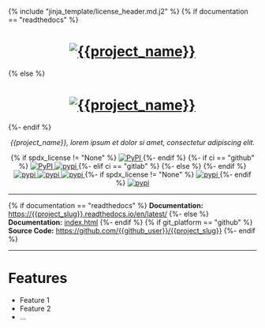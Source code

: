 {% include "jinja_template/license_header.md.j2" %}
{% if documentation == "readthedocs" %}
<h1 align="center">
  <a href="https://{{project_slug}}.readthedocs.io/"><img src="https://raw.githubusercontent.com/{{github_user}}/{{project_slug}}/main/docs/images/logo.png" alt="{{project_name}}"></a>
</h1>
{% else %}
<h1 align="center">
  <a href="index.html"><img src="_static/logo.png" alt="{{project_name}}"></a>
</h1>
{%- endif %}
<p align="center">
    <em>{{project_name}}, lorem ipsum et dolor si amet, consectetur adipiscing elit.</em>
</p>
<p align="center">
{% if spdx_license != "None" %}
  <a href="https://pypi.python.org/pypi/{{project_slug}}">
    <img alt="PyPI" src="https://img.shields.io/pypi/v/{{project_slug}}.svg"/>
  </a>
{%- endif %}
{%- if ci == "github" %}
  <a href="https://github.com/{{github_user}}/{{project_slug}}/actions/workflows/tests.yml">
    <img alt="PyPI" src="https://github.com/{{github_user}}/{{project_slug}}/actions/workflows/tests.yml/badge.svg?branch=main"/>
  </a>
  <a href="https://codecov.io/gh/{{github_user}}/{{project_slug}}">
    <img alt="pypi" src="https://codecov.io/gh/{{github_user}}/{{project_slug}}/branch/main/graph/badge.svg?token=GSYS7VUB5R"/>
  </a>
{%- elif ci == "gitlab" %}
{%- else %}
{%- endif %}
  <a href="https://github.com/psf/black">
    <img alt="pypi" src="https://img.shields.io/badge/code%20style-black-000000.svg"/>
  </a>
  <a href="https://mypy-lang.org/">
    <img alt="pypi" src="https://www.mypy-lang.org/static/mypy_badge.svg"/>
  </a>
  <a href="https://pre-commit.com/">
    <img alt="pypi" src="https://img.shields.io/badge/pre--commit-enabled-brightgreen?logo=pre-commit&logoColor=white"/>
  </a>
{%- if spdx_license != "None" %}
  <a href="https://opensource.org/licenses/MIT">
    <img alt="pypi" src="https://img.shields.io/github/license/{{github_user}}/{{project_slug}}"/>
  </a>
{%- endif %}
  <a href="https://www.contributor-covenant.org/version/2/1/code_of_conduct/">
    <img alt="pypi" src="https://img.shields.io/badge/Contributor%20Covenant-2.1-4baaaa.svg"/>
  </a>
</p>

---
{% if documentation == "readthedocs" %}
<b>Documentation:</b> <a href="https://{{project_slug}}.readthedocs.io/en/latest/" target="_blank">https://{{project_slug}}.readthedocs.io/en/latest/</a>
{%- else %}
<b>Documentation:</b> <a href="index.html" target="_blank">index.html</a>
{%- endif %}
{% if git_platform == "github" %}
<b>Source Code:</b> <a href="https://github.com/{{github_user}}/{{project_slug}}" target="_blank">https://github.com/{{github_user}}/{{project_slug}}</a>
{%- endif %}

---

# Features

- Feature 1
- Feature 2
- ...

[cookiecutter-hypermodern-python]: https://cookiecutter-hypermodern-python.readthedocs.io/en/2022.6.3.post1/
[python-blueprint]: https://github.com/johnthagen/python-blueprint
